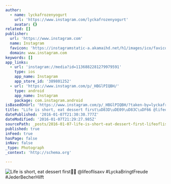 ```yaml
---
author:
  - name: lyckafrozenyogurt
    url: 'https://www.instagram.com/lyckafrozenyogurt'
    avatar: {}
related: []
publisher:
  url: 'https://www.instagram.com'
  name: Instagram
  favicon: 'https://instagramstatic-a.akamaihd.net/h1/images/ico/favicon.ico/7cdab0872b15.ico'
  domain: www.instagram.com
keywords: []
app_links:
  - url: 'instagram://media?id=1136882281279979591'
    type: ios
    app_name: Instagram
    app_store_id: '389801252'
  - url: 'https://www.instagram.com/p/_HBGlPIQBH/'
    type: android
    app_name: Instagram
    package: com.instagram.android
isBasedOnUrl: 'https://www.instagram.com/p/_HBGlPIQBH/?taken-by=lyckafrozenyogurt'
title: "Life is short, eat dessert first\uD83D\uDE09\uD83C\uDF66 @lifeoflisaxv #LyckaBringtFreude #JederBecherHilft"
datePublished: '2016-01-07T21:30:30.777Z'
dateModified: '2016-01-07T21:29:27.985Z'
sourcePath: _posts/2016-01-07-life-is-short-eat-dessert-first-lifeoflisaxv-lyckabri.md
published: true
inFeed: true
hasPage: false
inNav: false
_type: Photograph
_context: 'http://schema.org'

---
```

![Life is short&comma; eat dessert first &commat;lifeoflisaxv &num;LyckaBringtFreude &num;JederBecherHilft](https://scontent.cdninstagram.com/hphotos-xpt1/t51.2885-15/e35/12292613_1654231541460824_2100170904_n.jpg)